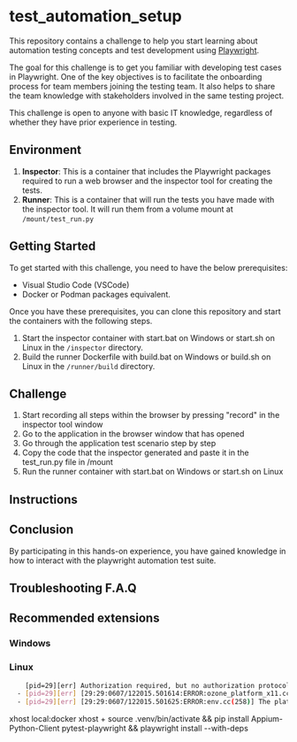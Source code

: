 # test_automation_setup

This repository contains a challenge to help you start learning about automation testing concepts and test development using [Playwright](https://playwright.dev/).

The goal for this challenge is to get you familiar with developing test cases in Playwright.
One of the key objectives is to facilitate the onboarding process for team members joining the testing team.
It also helps to share the team knowledge with stakeholders involved in the same testing project.

This challenge is open to anyone with basic IT knowledge, regardless of whether they have prior experience in testing.

## Environment

1. **Inspector**: This is a container that includes the Playwright packages required to run a web browser and the inspector tool for creating the tests.
2. **Runner**: This is a container that will run the tests you have made with the inspector tool. It will run them from a volume mount at `/mount/test_run.py`

## Getting Started

To get started with this challenge, you need to have the below prerequisites:

- Visual Studio Code (VSCode)
- Docker or Podman packages equivalent.

Once you have these prerequisites, you can clone this repository and start the containers with the following steps.

1. Start the inspector container with start.bat on Windows or start.sh on Linux in the `/inspector` directory.
2. Build the runner Dockerfile with build.bat on Windows or build.sh on Linux in the `/runner/build` directory.

## Challenge

1. Start recording all steps within the browser by pressing "record" in the inspector tool window
2. Go to the application in the browser window that has opened
3. Go through the application test scenario step by step
4. Copy the code that the inspector generated and paste it in the test_run.py file in /mount
5. Run the runner container with start.bat on Windows or start.sh on Linux

## Instructions

## Conclusion

By participating in this hands-on experience, you have gained knowledge in how to interact with the playwright automation test suite.

## Troubleshooting F.A.Q

## Recommended extensions

### Windows

### Linux

```sh
    [pid=29][err] Authorization required, but no authorization protocol specified
  - [pid=29][err] [29:29:0607/122015.501614:ERROR:ozone_platform_x11.cc(244)] Missing X server or $DISPLAY
  - [pid=29][err] [29:29:0607/122015.501625:ERROR:env.cc(258)] The platform failed to initialize.  Exiting.
```

xhost local:docker
xhost +
source .venv/bin/activate && pip install Appium-Python-Client pytest-playwright && playwright install --with-deps